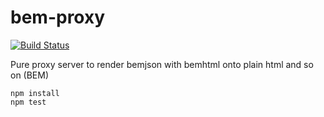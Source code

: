 bem-proxy
=========

[![Build Status](https://travis-ci.org/zxqfox/bem-proxy.png?branch=master)](https://travis-ci.org/zxqfox/bem-proxy)

Pure proxy server to render bemjson with bemhtml onto plain html and so on (BEM)

    npm install
    npm test
